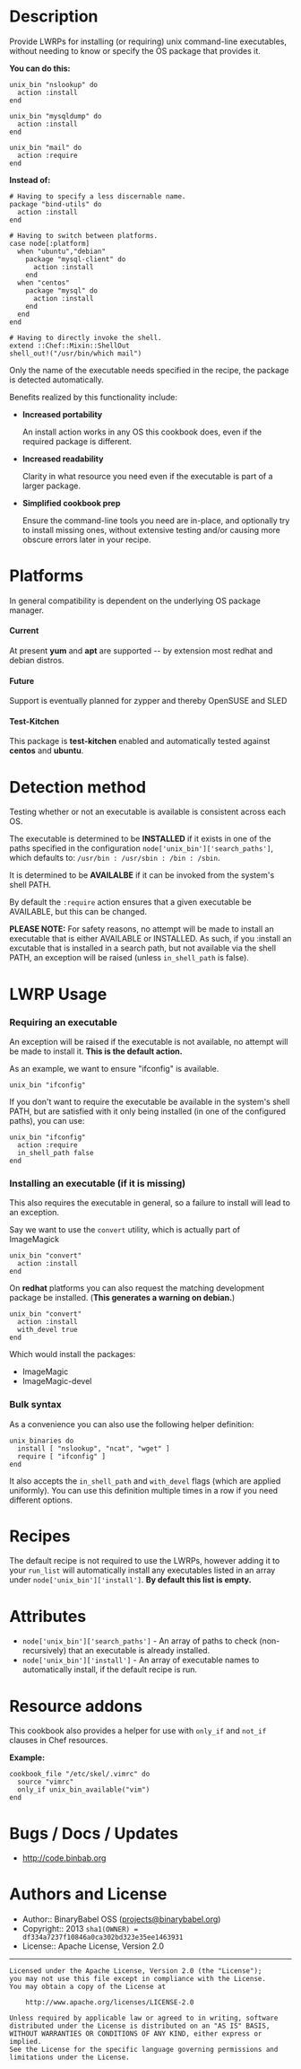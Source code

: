 # Description
Provide LWRPs for installing (or requiring) unix command-line executables, without needing to know or specify the OS package that provides it.

**You can do this:**

    unix_bin "nslookup" do
      action :install
    end

    unix_bin "mysqldump" do
      action :install
    end

    unix_bin "mail" do
      action :require
    end

**Instead of:**

    # Having to specify a less discernable name.
    package "bind-utils" do
      action :install
    end

    # Having to switch between platforms.
    case node[:platform]
      when "ubuntu","debian"
        package "mysql-client" do
          action :install
        end
      when "centos"
        package "mysql" do
          action :install
        end
      end
    end

    # Having to directly invoke the shell.
    extend ::Chef::Mixin::ShellOut
    shell_out!("/usr/bin/which mail")

Only the name of the executable needs specified in the recipe, the package is detected automatically.

Benefits realized by this functionality include:

* **Increased portability**

  An install action works in any OS this cookbook does, even if the required package is different.

* **Increased readability**

  Clarity in what resource you need even if the executable is part of a larger package.

* **Simplified cookbook prep**

  Ensure the command-line tools you need are in-place, and optionally try to install missing ones, without extensive testing and/or causing more obscure errors later in your recipe.

# Platforms

In general compatibility is dependent on the underlying OS package manager.

#### Current

At present **yum** and **apt** are supported -- by extension most redhat and debian distros.

#### Future

Support is eventually planned for zypper and thereby OpenSUSE and SLED

#### Test-Kitchen

This package is **test-kitchen** enabled and automatically tested against **centos** and **ubuntu**.

# Detection method

Testing whether or not an executable is available is consistent across each OS.

The executable is determined to be **INSTALLED** if it exists in one of the paths specified in the configuration `node['unix_bin']['search_paths']`, which defaults to: `/usr/bin : /usr/sbin : /bin : /sbin`.

It is determined to be **AVAILALBE** if it can be invoked from the system's shell PATH.

By default the `:require` action ensures that a given executable be AVAILABLE, but this can be changed.

**PLEASE NOTE:** For safety reasons, no attempt will be made to install an executable that is either AVAILABLE or INSTALLED. As such, if you :install an excutable that is installed in a search path, but not available via the shell PATH, an exception will be raised (unless `in_shell_path` is false).


# LWRP Usage

### Requiring an executable

An exception will be raised if the executable is not available, no attempt will be made to install it. **This is the default action.**

As an example, we want to ensure "ifconfig" is available.

    unix_bin "ifconfig"

If you don't want to require the executable be available in the system's shell PATH, but are satisfied with it only being installed (in one of the configured paths), you can use:

    unix_bin "ifconfig"
      action :require
      in_shell_path false
    end

### Installing an executable (if it is missing)

This also requires the executable in general, so a failure to install will lead to an exception.

Say we want to use the `convert` utility, which is actually part of ImageMagick

    unix_bin "convert"
      action :install
    end

On **redhat** platforms you can also request the matching development package be installed. (**This generates a warning on debian.**)

    unix_bin "convert"
      action :install
      with_devel true
    end

Which would install the packages:

  * ImageMagic
  * ImageMagic-devel

### Bulk syntax

As a convenience you can also use the following helper definition:

    unix_binaries do
      install [ "nslookup", "ncat", "wget" ]
      require [ "ifconfig" ]
    end

It also accepts the `in_shell_path` and `with_devel` flags (which are applied uniformly). You can use this definition multiple times in a row if you need different options.

# Recipes

The default recipe is not required to use the LWRPs, however adding it to your `run_list` will automatically install any executables listed in an array under `node['unix_bin']['install']`. **By default this list is empty.**


# Attributes

* `node['unix_bin']['search_paths']` - An array of paths to check (non-recursively) that an executable is already installed.
* `node['unix_bin']['install']` - An array of executable names to automatically install, if the default recipe is run.

# Resource addons

This cookbook also provides a helper for use with `only_if` and `not_if` clauses in Chef resources.

**Example:**

    cookbook_file "/etc/skel/.vimrc" do
      source "vimrc"
      only_if unix_bin_available("vim")
    end

# Bugs / Docs / Updates

  * http://code.binbab.org

# Authors and License

  * Author:: BinaryBabel OSS (<projects@binarybabel.org>)
  * Copyright:: 2013 `sha1(OWNER) = df334a7237f10846a0ca302bd323e35ee1463931`
  * License:: Apache License, Version 2.0

----

    Licensed under the Apache License, Version 2.0 (the "License");
    you may not use this file except in compliance with the License.
    You may obtain a copy of the License at

        http://www.apache.org/licenses/LICENSE-2.0

    Unless required by applicable law or agreed to in writing, software
    distributed under the License is distributed on an "AS IS" BASIS,
    WITHOUT WARRANTIES OR CONDITIONS OF ANY KIND, either express or implied.
    See the License for the specific language governing permissions and
    limitations under the License.
